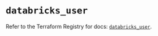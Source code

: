 # `databricks_user`

Refer to the Terraform Registry for docs: [`databricks_user`](https://registry.terraform.io/providers/databricks/databricks/1.92.0/docs/resources/user).
